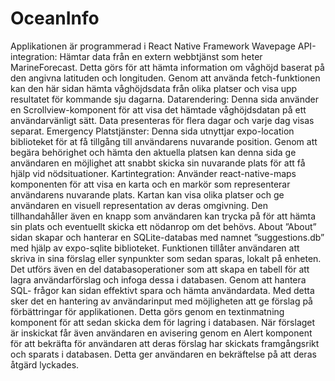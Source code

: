 # OceanInfo
Applikationen är programmerad i React Native Framework
Wavepage
API-integration: Hämtar data från en extern webbtjänst som heter MarineForecast. Detta görs för att hämta information om våghöjd baserat på den angivna latituden och longituden. Genom att använda fetch-funktionen kan den här sidan hämta våghöjdsdata från olika platser och visa upp resultatet för kommande sju dagarna. 
Datarendering: Denna sida använder en Scrollview-komponent för att visa det hämtade våghöjdsdatan på ett användarvänligt sätt. Data presenteras för flera dagar och varje dag visas separat.
Emergency
Platstjänster: Denna sida utnyttjar expo-location biblioteket för at få tillgång till användarens nuvarande position. Genom att begära behörighet och hämta den aktuella platsen kan denna sida ge användaren en möjlighet att snabbt skicka sin nuvarande plats för att få hjälp vid nödsituationer. 
Kartintegration: Använder react-native-maps komponenten för att visa en karta och en markör som representerar användarens nuvarande plats. Kartan kan visa olika platser och ge användaren en visuell representation av deras omgivning. Den tillhandahåller även en knapp som användaren kan trycka på för att hämta sin plats och eventuellt skicka ett nödanrop om det behövs.
About
”About” sidan skapar och hanterar en SQLite-databas med namnet ”suggestions.db” med hjälp av expo-sqlite biblioteket. Funktionen tillåter användaren att skriva in sina förslag eller synpunkter som sedan sparas, lokalt på enheten. Det utförs även en del databasoperationer som att skapa en tabell för att lagra användarförslag och infoga dessa i databasen. Genom att hantera SQL- frågor kan sidan effektivt spara och hämta användardata. Med detta sker det en hantering av användarinput med möjligheten att ge förslag på förbättringar för applikationen. Detta görs genom en textinmatning komponent för att sedan skicka dem för lagring i databasen. När förslaget är inskickat får även användaren en avisering genom en Alert komponent för att bekräfta för användaren att deras förslag har skickats framgångsrikt och sparats i databasen. Detta ger användaren en bekräftelse på att deras åtgärd lyckades.


